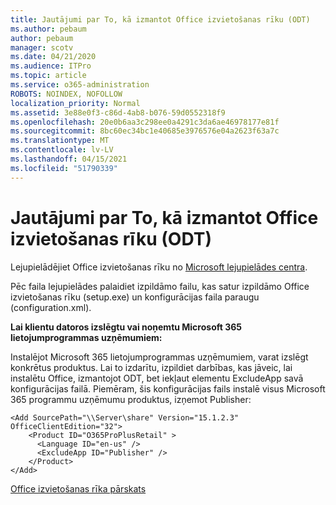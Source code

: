 ```yaml
---
title: Jautājumi par To, kā izmantot Office izvietošanas rīku (ODT)
ms.author: pebaum
author: pebaum
manager: scotv
ms.date: 04/21/2020
ms.audience: ITPro
ms.topic: article
ms.service: o365-administration
ROBOTS: NOINDEX, NOFOLLOW
localization_priority: Normal
ms.assetid: 3e88e0f3-c86d-4ab8-b076-59d0552318f9
ms.openlocfilehash: 20e0b6aa3c298ee0a4291c3da6ae46978177e81f
ms.sourcegitcommit: 8bc60ec34bc1e40685e3976576e04a2623f63a7c
ms.translationtype: MT
ms.contentlocale: lv-LV
ms.lasthandoff: 04/15/2021
ms.locfileid: "51790339"
---
```

# <a name="questions-about-how-to-use-the-office-deployment-tool-odt"></a>Jautājumi par To, kā izmantot Office izvietošanas rīku (ODT)

Lejupielādējiet Office izvietošanas rīku no [Microsoft lejupielādes centra](https://go.microsoft.com/fwlink/p/?LinkID=626065).
  
Pēc faila lejupielādes palaidiet izpildāmo failu, kas satur izpildāmo Office izvietošanas rīku (setup.exe) un konfigurācijas faila paraugu (configuration.xml).
  
 **Lai klientu datoros izslēgtu vai noņemtu Microsoft 365 lietojumprogrammas uzņēmumiem:**
  
Instalējot Microsoft 365 lietojumprogrammas uzņēmumiem, varat izslēgt konkrētus produktus. Lai to izdarītu, izpildiet darbības, kas jāveic, lai instalētu Office, izmantojot ODT, bet iekļaut elementu ExcludeApp savā konfigurācijas failā. Piemēram, šis konfigurācijas fails instalē visus Microsoft 365 programmu uzņēmumu produktus, izņemot Publisher:
  
```
<Add SourcePath="\\Server\share" Version="15.1.2.3" OfficeClientEdition="32">
    <Product ID="O365ProPlusRetail" >
      <Language ID="en-us" />
      <ExcludeApp ID="Publisher" />
    </Product>
</Add>
```

[Office izvietošanas rīka pārskats](https://docs.microsoft.com/deployoffice/overview-office-deployment-tool)
  

